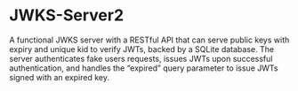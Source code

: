 # JWKS-Server2
A functional JWKS server with a RESTful API that can serve public keys with expiry and unique kid to verify JWTs, backed by a SQLite database. 
The server authenticates fake users requests, issues JWTs upon successful authentication, and handles the “expired” query parameter to issue JWTs signed with an expired key.
